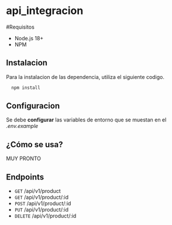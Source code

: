 # api_integracion

#Requisitos
- Node.js 18+
- NPM

## Instalacion
Para la instalacion de las dependencia, utiliza el siguiente codigo.
```bash
  npm install 
```
## Configuracion
Se debe **configurar** las variables de entorno que se muestan en el _.env.example_


## ¿Cómo se usa?
MUY PRONTO

## Endpoints

- `GET` /api/v1/product
- `GET` /api/v1/product/:id
- `POST` /api/v1/product/:id
- `PUT` /api/v1/product/:id
- `DELETE` /api/v1/product/:id
